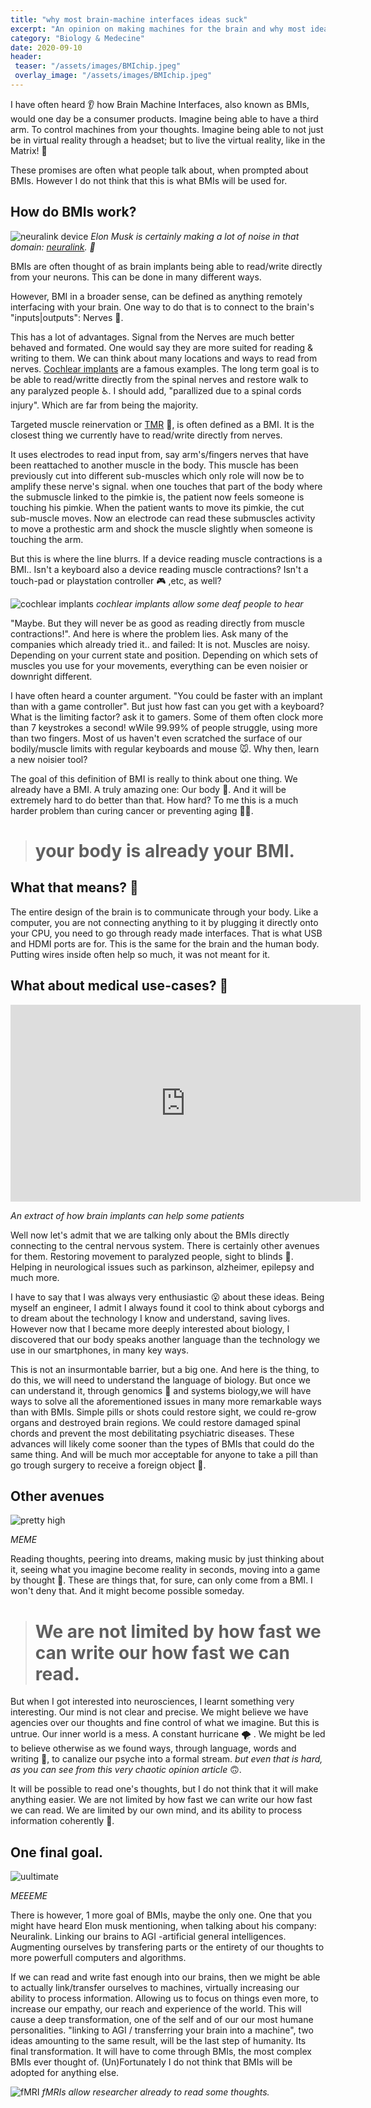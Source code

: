 ```yaml
---
title: "why most brain-machine interfaces ideas suck"
excerpt: "An opinion on making machines for the brain and why most ideas seem unreasonable"
category: "Biology & Medecine"
date: 2020-09-10
header:
 teaser: "/assets/images/BMIchip.jpeg"
 overlay_image: "/assets/images/BMIchip.jpeg"
---
```


I have often heard 👂 how Brain Machine Interfaces, also known as BMIs, would one day be a consumer products. Imagine being able to have a third arm. To control machines from your thoughts. Imagine being able to not just be in virtual reality through a headset; but to live the virtual reality, like in the Matrix! 🔫

These promises are often what people talk about, when prompted about BMIs. However I do not think that this is what BMIs will be used for.


## How do BMIs work?

![neuralink device](/assets/images/elonneura.jpg)
_Elon Musk is certainly making a lot of noise in that domain: [neuralink](https://neuralink.com/). 🧠_

BMIs are often thought of as brain implants being able to read/write directly from your neurons. This can be done in many different ways.

However, BMI in a broader sense, can be defined as anything remotely interfacing with your brain. 
One way to do that is to connect to the brain's "inputs|outputs": Nerves 🔌.

This has a lot of advantages. Signal from the Nerves are much better behaved and formated. One would say they are more suited for reading & writing to them. We can think about many locations and ways to read from nerves. [Cochlear implants](https://www.hopkinsmedicine.org/health/treatment-tests-and-therapies/cochlear-implant-surgery) are a famous examples. The long term goal is to be able to read/writte directly from the spinal nerves and restore walk to any paralyzed people :wheelchair:. I should add, "parallized due to a spinal cords injury". Which are far from being the majority.

Targeted muscle reinervation or [TMR](https://www.wcbl.com/targeted-muscle-reinnervation/) 💪, is often defined as a BMI. It is the closest thing we currently have to read/write directly from nerves. 

It uses electrodes to read input from, say arm's/fingers nerves that have been reattached to another muscle in the body. This muscle has been previously cut into different sub-muscles which only role will now be to amplify these nerve's signal. when one touches that part of the body where the submuscle linked to the pimkie is, the patient now feels someone is touching his pimkie. When the patient wants to move its pimkie, the cut sub-muscle moves. Now an electrode can read these submuscles activity to move a prothestic arm and shock the muscle slightly when someone is touching the arm.

But this is where the line blurrs. If a device reading muscle contractions is a BMI.. Isn't a keyboard also a device reading muscle contractions? Isn't a touch-pad or playstation controller 🎮 ,etc, as well?

![cochlear implants](/assets/images/cochlear.jpg)
_cochlear implants allow some deaf people to hear_

"Maybe. But they will never be as good as reading directly from muscle contractions!".
And here is where the problem lies. Ask many of the companies which already tried it.. and failed: It is not. Muscles are noisy. Depending on your current state and position. Depending on which sets of muscles you use for your movements, everything can be even noisier or downright different.

I have often heard a counter argument. "You could be faster with an implant than with a game controller". But just how fast can you get with a keyboard? What is the limiting factor? ask it to gamers. Some of them often clock more than 7 keystrokes a second! wWile 99.99% of people struggle, using more than two fingers. Most of us haven't even scratched the surface of our bodily/muscle limits with regular keyboards and mouse :mouse:. Why then, learn a new noisier tool?

The goal of this definition of BMI is really to think about one thing. We already have a BMI. A truly amazing one: Our body 🤾. And it will be extremely hard to do better than that. How hard? To me this is a much harder problem than curing cancer or preventing aging 🧑‍🦳.
 
> # your body is already your BMI.

## What that means? 🤔

The entire design of the brain is to communicate through your body. Like a computer, you are not connecting anything to it by plugging it directly onto your CPU, you need to go through ready made interfaces. That is what USB and HDMI ports are for. This is the same for the brain and the human body. Putting wires inside often help so much, it was not meant for it.

## What about medical use-cases? 🏥

<iframe width="560" height="315" src="https://www.youtube.com/embed/_6oNoLWcDqw" frameborder="0" allow="accelerometer; autoplay; clipboard-write; encrypted-media; gyroscope; picture-in-picture" allowfullscreen></iframe>

_An extract of how brain implants can help some patients_ 

Well now let's admit that we are talking only about the BMIs directly connecting to the central nervous system. There is certainly other avenues for them. Restoring movement to paralyzed people, sight to blinds 🦯. Helping in neurological issues such as parkinson, alzheimer, epilepsy and much more.

I have to say that I was always very enthusiastic :open_mouth: about these ideas. Being myself an engineer, I admit I always found it cool to think about cyborgs and to dream about the technology I know and understand, saving lives. However now that I became more deeply interested about biology, I discovered that our body speaks another language than the technology we use in our smartphones, in many key ways. 

This is not an insurmontable barrier, but a big one. And here is the thing, to do this, we will need to understand the language of biology. But once we can understand it, through genomics 🧬 and systems biology,we will have ways to solve all the aforementioned issues in many more remarkable ways than with BMIs. Simple pills or shots could restore sight, we could re-grow organs and destroyed  brain regions. We could restore damaged spinal chords and prevent the most debilitating psychiatric diseases. These advances will likely come sooner than the types of BMIs that could do the same thing. And will be much mor acceptable for anyone to take a pill than go trough surgery to receive a foreign object 🔌.

## Other avenues

![pretty high](/assets/images/transcendence0.jpeg)

_MEME_

Reading thoughts, peering into dreams, making music by just thinking about it, seeing what you imagine become reality in seconds, moving into a game by thought 💭. These are things that, for sure, can only come from a BMI. I won't deny that. And it might become possible someday.

> # We are not limited by how fast we can write our how fast we can read.

But when I got interested into neurosciences, I learnt something very interesting. Our mind is not clear and precise. We might believe we have agencies over our thoughts and fine control of what we imagine. But this is untrue. Our inner world is a mess. A constant hurricane :tornado: . We might be led to believe otherwise as we found ways, through language, words and writing 📖, to canalize our psyche into a formal stream. _but even that is hard, as you can see from this very chaotic opinion article_ 🙃.

It will be possible to read one's thoughts, but I do not think that it will make anything easier. We are not limited by how fast we can write our how fast we can read. We are limited by our own mind, and its ability to process information coherently 🧠.

## One final goal.

![uultimate](/assets/images/transcendence1.jpeg)

_MEEEME_

There is however, 1 more goal of BMIs, maybe the only one. One that you might have heard Elon musk mentioning, when talking about his company: Neuralink. Linking our brains to AGI -artificial general intelligences. Augmenting ourselves by transfering parts or the entirety of our thoughts to more powerfull computers and algorithms.

If we can read and write fast enough into our brains, then we might be able to actually link/transfer ourselves to machines, virtually increasing our ability to process information. Allowing us to focus on things even more, to increase our empathy, our reach and experience of the world. This will cause a deep transformation, one of the self and of our our most humane personalities. "linking to AGI / transferring your brain into a machine", two ideas amounting to the same result, will be the last step of humanity. Its final transformation. It will have to come through BMIs, the most complex BMIs ever thought of. (Un)Fortunately I do not think that BMIs will be adopted for anything else.

![fMRI](/assets/images/fmri_ex.jpg)
_fMRIs allow researcher already to read some thoughts._